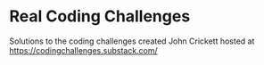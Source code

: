 # Real Coding Challenges

Solutions to the coding challenges created John Crickett hosted at https://codingchallenges.substack.com/


